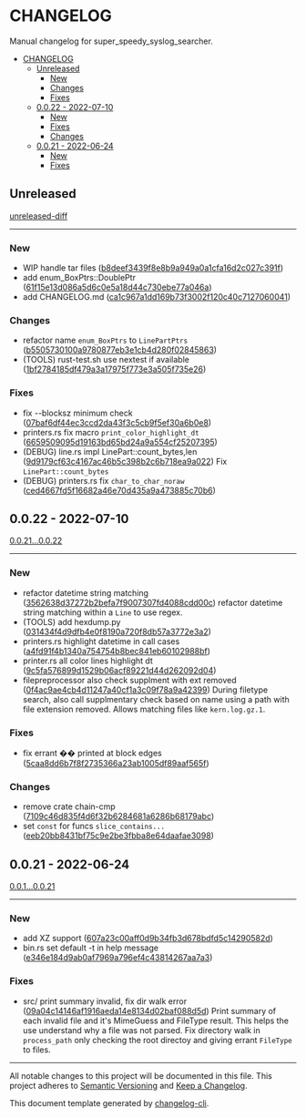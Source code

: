 # CHANGELOG

Manual changelog for super_speedy_syslog_searcher.

<!-- Table of Contents updated by "Markdown All In One" extension for Visual Studio Code -->
- [CHANGELOG](#changelog)
  - [Unreleased](#unreleased)
    - [New](#new)
    - [Changes](#changes)
    - [Fixes](#fixes)
  - [0.0.22 - 2022-07-10](#0022---2022-07-10)
    - [New](#new-1)
    - [Fixes](#fixes-1)
    - [Changes](#changes-1)
  - [0.0.21 - 2022-06-24](#0021---2022-06-24)
    - [New](#new-2)
    - [Fixes](#fixes-2)

## Unreleased

[unreleased-diff](https://github.com/jtmoon79/super-speedy-syslog-searcher/compare/0.0.22...HEAD)

---

### New

- WIP handle tar files ([b8deef3439f8e8b9a949a0a1cfa16d2c027c391f])
- add enum_BoxPtrs::DoublePtr ([61f15e13d086a5d6c0e5a18d44c730ebe77a046a])
- add CHANGELOG.md ([ca1c967a1dd169b73f3002f120c40c7127060041])

### Changes

- refactor name `enum_BoxPtrs` to `LinePartPtrs` ([b5505730100a9780877eb3e1cb4d280f02845863])
- (TOOLS) rust-test.sh use nextest if available ([1bf2784185df479a3a17975f773e3a505f735e26])

### Fixes

- fix --blocksz minimum check ([07baf6df44ec3ccd2da43f3c5cb9f5ef30a6b0e8])
- printers.rs fix macro `print_color_highlight_dt` ([6659509095d19163bd65bd24a9a554cf25207395])
- (DEBUG) line.rs impl LinePart::count_bytes,len ([9d9179cf63c4167ac46b5c398b2c6b718ea9a022])
  Fix `LinePart::count_bytes`
- (DEBUG) printers.rs fix `char_to_char_noraw` ([ced4667fd5f16682a46e70d435a9a473885c70b6])

## 0.0.22 - 2022-07-10

[0.0.21...0.0.22](https://github.com/jtmoon79/super-speedy-syslog-searcher/compare/0.0.21...0.0.22)

---

### New

- refactor datetime string matching ([3562638d37272b2befa7f9007307fd4088cdd00c])
  refactor datetime string matching within a `Line` to use regex.
- (TOOLS) add hexdump.py ([031434f4d9dfb4e0f8190a720f8db57a3772e3a2])
- printers.rs highlight datetime in call cases ([a4fd91f4b1340a754754b8bec841eb60102988bf])
- printer.rs all color lines highlight dt ([9c5fa576899d1529b06acf89221d44d262092d04])
- filepreprocessor also check supplment with ext removed ([0f4ac9ae4cb4d11247a40cf1a3c09f78a9a42399])
  During filetype search, also call supplmentary check based on name
  using a path with file extension removed. Allows matching files like
  `kern.log.gz.1`.

### Fixes

- fix errant �� printed at block edges ([5caa8dd6b7f8f2735366a23ab1005df89aaf565f])

### Changes

- remove crate chain-cmp ([7109c46d835f4d6f32b6284681a6286b68179abc])
- set `const` for funcs `slice_contains...` ([eeb20bb8431bf75c9e2be3fbba8e64daafae3098])

## 0.0.21 - 2022-06-24

[0.0.1...0.0.21](https://github.com/jtmoon79/super-speedy-syslog-searcher/compare/0.0.1...0.0.21)

---

### New

- add XZ support ([607a23c00aff0d9b34fb3d678bdfd5c14290582d])
- bin.rs set default -t in help message ([e346e184d9ab0af7969a796ef4c43814267aa7a3])

### Fixes

- src/ print summary invalid, fix dir walk error ([09a04c14146af1916aeda14e8134d02baf088d5d])
  Print summary of each invalid file and it's MimeGuess and FileType result. This helps the use understand why a file was not parsed.
  Fix directory walk in `process_path` only checking the root directoy and giving errant `FileType` to files.

---

All notable changes to this project will be documented in this file.
This project adheres to [Semantic Versioning](http://semver.org/) and [Keep a Changelog](http://keepachangelog.com/).

This document template generated by [changelog-cli](https://pypi.org/project/changelog-cli/).

<!--
to generate git hash reference links:

   $ grep -oEe '[[:xdigit:]]{40}' -- CHANGELOG.md | sed -Ee 's|^(.+)$|[\1]: https://github.com/jtmoon79/super-speedy-syslog-searcher/commit/\1|g'
-->

[b8deef3439f8e8b9a949a0a1cfa16d2c027c391f]: https://github.com/jtmoon79/super-speedy-syslog-searcher/commit/b8deef3439f8e8b9a949a0a1cfa16d2c027c391f
[61f15e13d086a5d6c0e5a18d44c730ebe77a046a]: https://github.com/jtmoon79/super-speedy-syslog-searcher/commit/61f15e13d086a5d6c0e5a18d44c730ebe77a046a
[ca1c967a1dd169b73f3002f120c40c7127060041]: https://github.com/jtmoon79/super-speedy-syslog-searcher/commit/ca1c967a1dd169b73f3002f120c40c7127060041
[b5505730100a9780877eb3e1cb4d280f02845863]: https://github.com/jtmoon79/super-speedy-syslog-searcher/commit/b5505730100a9780877eb3e1cb4d280f02845863
[1bf2784185df479a3a17975f773e3a505f735e26]: https://github.com/jtmoon79/super-speedy-syslog-searcher/commit/1bf2784185df479a3a17975f773e3a505f735e26
[07baf6df44ec3ccd2da43f3c5cb9f5ef30a6b0e8]: https://github.com/jtmoon79/super-speedy-syslog-searcher/commit/07baf6df44ec3ccd2da43f3c5cb9f5ef30a6b0e8
[6659509095d19163bd65bd24a9a554cf25207395]: https://github.com/jtmoon79/super-speedy-syslog-searcher/commit/6659509095d19163bd65bd24a9a554cf25207395
[9d9179cf63c4167ac46b5c398b2c6b718ea9a022]: https://github.com/jtmoon79/super-speedy-syslog-searcher/commit/9d9179cf63c4167ac46b5c398b2c6b718ea9a022
[ced4667fd5f16682a46e70d435a9a473885c70b6]: https://github.com/jtmoon79/super-speedy-syslog-searcher/commit/ced4667fd5f16682a46e70d435a9a473885c70b6
[3562638d37272b2befa7f9007307fd4088cdd00c]: https://github.com/jtmoon79/super-speedy-syslog-searcher/commit/3562638d37272b2befa7f9007307fd4088cdd00c
[031434f4d9dfb4e0f8190a720f8db57a3772e3a2]: https://github.com/jtmoon79/super-speedy-syslog-searcher/commit/031434f4d9dfb4e0f8190a720f8db57a3772e3a2
[a4fd91f4b1340a754754b8bec841eb60102988bf]: https://github.com/jtmoon79/super-speedy-syslog-searcher/commit/a4fd91f4b1340a754754b8bec841eb60102988bf
[9c5fa576899d1529b06acf89221d44d262092d04]: https://github.com/jtmoon79/super-speedy-syslog-searcher/commit/9c5fa576899d1529b06acf89221d44d262092d04
[0f4ac9ae4cb4d11247a40cf1a3c09f78a9a42399]: https://github.com/jtmoon79/super-speedy-syslog-searcher/commit/0f4ac9ae4cb4d11247a40cf1a3c09f78a9a42399
[5caa8dd6b7f8f2735366a23ab1005df89aaf565f]: https://github.com/jtmoon79/super-speedy-syslog-searcher/commit/5caa8dd6b7f8f2735366a23ab1005df89aaf565f
[7109c46d835f4d6f32b6284681a6286b68179abc]: https://github.com/jtmoon79/super-speedy-syslog-searcher/commit/7109c46d835f4d6f32b6284681a6286b68179abc
[eeb20bb8431bf75c9e2be3fbba8e64daafae3098]: https://github.com/jtmoon79/super-speedy-syslog-searcher/commit/eeb20bb8431bf75c9e2be3fbba8e64daafae3098
[607a23c00aff0d9b34fb3d678bdfd5c14290582d]: https://github.com/jtmoon79/super-speedy-syslog-searcher/commit/607a23c00aff0d9b34fb3d678bdfd5c14290582d
[e346e184d9ab0af7969a796ef4c43814267aa7a3]: https://github.com/jtmoon79/super-speedy-syslog-searcher/commit/e346e184d9ab0af7969a796ef4c43814267aa7a3
[09a04c14146af1916aeda14e8134d02baf088d5d]: https://github.com/jtmoon79/super-speedy-syslog-searcher/commit/09a04c14146af1916aeda14e8134d02baf088d5d
[607a23c00aff0d9b34fb3d678bdfd5c14290582d]: https://github.com/jtmoon79/super-speedy-syslog-searcher/commit/607a23c00aff0d9b34fb3d678bdfd5c14290582d
[607a23c00aff0d9b34fb3d678bdfd5c14290582d]: https://github.com/jtmoon79/super-speedy-syslog-searcher/commit/607a23c00aff0d9b34fb3d678bdfd5c14290582d